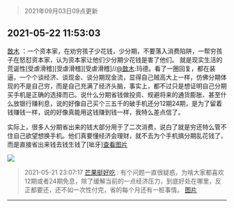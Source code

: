 > 2021年09月03日09点更新
<link rel="stylesheet" href="https://cdn.jsdelivr.net/gh/taotie6/sampleJSON@main/css/photo_show.css">


 ## 2021-05-22 11:53:03 

 [㪚木](https://www.coolapk.com/feed/27139421?shareKey=N2MyNzg4ODUwNjM4NjEzMTc3Zjc~) ：一个资本家，在劝穷孩子少花钱，少分期，不要落入消费陷阱，一帮穷孩子在怒怼资本家，认为资本家让他们少分期少花钱是害了他们。
就是现实生活的荒诞性[受虐滑稽][受虐滑稽][受虐滑稽]//<a class="feed-link-uname" href="/u/㪚木">@㪚木</a>:玛德。看了一圈回复，都在装逼，一个个谈经济、谈现金、谈分期现金流，显得自己贼高大上一样<!--break-->，仿佛分期体现的不是自己穷，而是自己充满了经济头脑，事实上，都不过只是想证明自己分期买手机是正确的选择而已。说什么分期省钱做投资、规避将来的通货膨胀、甚至什么放银行赚利息，说的好像自己买个三五千的破手机还分12期24期，是为了留着钱赚钱一样，说的好像真能用这钱赚到钱一样，我特么差点信了。

实际上，很多人分期省出来的钱大部分用于了二次消费，说白了就是穷还特么管不住自己欲望想换手机。他们真要懂经济会理财，就不去为个手机搞分期乱花钱了，而是直接省出来钱去钱生钱了[呲牙]<a class="feed-forward-pic" href="http://image.coolapk.com/feed/2019/0316/20/1081091_1552739296_0231@360x202.gif">查看图片</a> 

<div class="album">
<img class="img-item" src="http://image.coolapk.com/feed/2019/0507/23/1081091_4586_1095@230x167.gif" />
</div>

> 2021-05-21 23:07:17 
> [芒果挺好吃](https://www.coolapk.com/feed/27131555?shareKey=ZjZiZGUyMjgyMDY2NjEzMTc3Zjc~) : 有个问题一直很疑惑，为啥大家都喜欢12期或者24期免息，除了缓解当前的一点经济压力，到底好处在哪里，反正都要还，还不如一次性付完，省的每个月还有一桩事情。 
[图片]()

 ------- 

